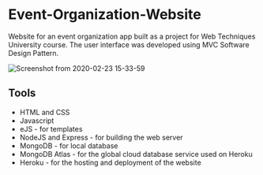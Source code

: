 # Event-Organization-Website
Website for an event organization app built as a project for Web Techniques University course. The user interface was developed using MVC Software Design Pattern.

![Screenshot from 2020-02-23 15-33-59](https://user-images.githubusercontent.com/56949829/75113119-40f08400-5653-11ea-83e2-a42b9f115683.png)


## Tools
* HTML and CSS
* Javascript
* eJS - for templates
* NodeJS and Express - for building the web server
* MongoDB - for local database
* MongoDB Atlas - for the global cloud database service used on Heroku
* Heroku - for the hosting and deployment of the website
